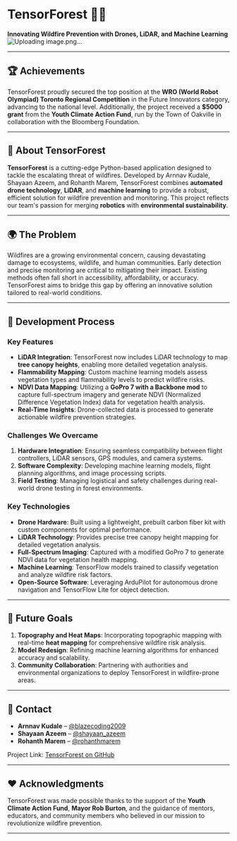 
# TensorForest 🌲🔥  
**Innovating Wildfire Prevention with Drones, LiDAR, and Machine Learning**
![Uploading image.png…]()

---

## 🏆 Achievements  
TensorForest proudly secured the top position at the **WRO (World Robot Olympiad) Toronto Regional Competition** in the Future Innovators category, advancing to the national level. Additionally, the project received a **$5000 grant** from the **Youth Climate Action Fund**, run by the Town of Oakville in collaboration with the Bloomberg Foundation.

---

## 🌟 About TensorForest  
**TensorForest** is a cutting-edge Python-based application designed to tackle the escalating threat of wildfires. Developed by Arnnav Kudale, Shayaan Azeem, and Rohanth Marem, TensorForest combines **automated drone technology**, **LiDAR**, and **machine learning** to provide a robust, efficient solution for wildfire prevention and monitoring. This project reflects our team's passion for merging **robotics** with **environmental sustainability**.

---

## 🌍 The Problem  
Wildfires are a growing environmental concern, causing devastating damage to ecosystems, wildlife, and human communities. Early detection and precise monitoring are critical to mitigating their impact. Existing methods often fall short in accessibility, affordability, or accuracy. TensorForest aims to bridge this gap by offering an innovative solution tailored to real-world conditions.

---

## 🔧 Development Process  

### **Key Features**  
- **LiDAR Integration**: TensorForest now includes LiDAR technology to map **tree canopy heights**, enabling more detailed vegetation analysis.  
- **Flammability Mapping**: Custom machine learning models assess vegetation types and flammability levels to predict wildfire risks.  
- **NDVI Data Mapping**: Utilizing a **GoPro 7 with a Backbone mod** to capture full-spectrum imagery and generate NDVI (Normalized Difference Vegetation Index) data for vegetation health analysis.  
- **Real-Time Insights**: Drone-collected data is processed to generate actionable wildfire prevention strategies.

### **Challenges We Overcame**  
1. **Hardware Integration**: Ensuring seamless compatibility between flight controllers, LiDAR sensors, GPS modules, and camera systems.  
2. **Software Complexity**: Developing machine learning models, flight planning algorithms, and image processing scripts.  
3. **Field Testing**: Managing logistical and safety challenges during real-world drone testing in forest environments.

### **Key Technologies**  
- **Drone Hardware**: Built using a lightweight, prebuilt carbon fiber kit with custom components for optimal performance.  
- **LiDAR Technology**: Provides precise tree canopy height mapping for detailed vegetation analysis.  
- **Full-Spectrum Imaging**: Captured with a modified GoPro 7 to generate NDVI data for vegetation health mapping.  
- **Machine Learning**: TensorFlow models trained to classify vegetation and analyze wildfire risk factors.  
- **Open-Source Software**: Leveraging ArduPilot for autonomous drone navigation and TensorFlow Lite for object detection.  

---

## 🚀 Future Goals  

1. **Topography and Heat Maps**: Incorporating topographic mapping with real-time **heat mapping** for comprehensive wildfire risk analysis.  
2. **Model Redesign**: Refining machine learning algorithms for enhanced accuracy and scalability.  
3. **Community Collaboration**: Partnering with authorities and environmental organizations to deploy TensorForest in wildfire-prone areas.  

---

## 📝 Contact  

- **Arnnav Kudale** – [@blazecoding2009](https://github.com/blazecoding2009)  
- **Shayaan Azeem** – [@shayaan_azeem](https://github.com/shayaan_azeem)  
- **Rohanth Marem** – [@rohanthmarem](https://github.com/rohanthmarem)  

Project Link: [TensorForest on GitHub](https://github.com/tensorforest/tensorforest)

---

## ❤️ Acknowledgments  
TensorForest was made possible thanks to the support of the **Youth Climate Action Fund**, **Mayor Rob Burton**, and the guidance of mentors, educators, and community members who believed in our mission to revolutionize wildfire prevention.  

---
